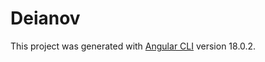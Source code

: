 # Deianov

This project was generated with [Angular CLI](https://github.com/angular/angular-cli) version 18.0.2.
